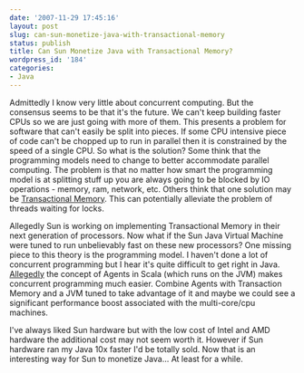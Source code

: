 ```yaml
---
date: '2007-11-29 17:45:16'
layout: post
slug: can-sun-monetize-java-with-transactional-memory
status: publish
title: Can Sun Monetize Java with Transactional Memory?
wordpress_id: '184'
categories:
- Java
---
```


Admittedly I know very little about concurrent computing.  But the consensus seems to be that it's the future.  We can't keep building faster CPUs so we are just going with more of them.  This presents a problem for software that can't easily be split into pieces.  If some CPU intensive piece of code can't be chopped up to run in parallel then it is constrained by the speed of a single CPU.  So what is the solution?  Some think that the programming models need to change to better accommodate parallel computing.  The problem is that no matter how smart the programming model is at splitting stuff up you are always going to be blocked by IO operations - memory, ram, network, etc.  Others think that one solution may be [Transactional Memory](http://en.wikipedia.org/wiki/Transactional_memory).  This can potentially alleviate the problem of threads waiting for locks.

Allegedly Sun is working on implementing Transactional Memory in their next generation of processors.  Now what if the Sun Java Virtual Machine were tuned to run unbelievably fast on these new processors?  One missing piece to this theory is the programming model.  I haven't done a lot of concurrent programming but I hear it's quite difficult to get right in Java.  [Allegedly](http://www.artima.com/weblogs/viewpost.jsp?thread=214627) the concept of Agents in Scala (which runs on the JVM) makes concurrent programming much easier.  Combine Agents with Transaction Memory and a JVM tuned to take advantage of it and maybe we could see a significant performance boost associated with the multi-core/cpu machines.

I've always liked Sun hardware but with the low cost of Intel and AMD hardware the additional cost may not seem worth it.  However if Sun hardware ran my Java 10x faster I'd be totally sold.  Now that is an interesting way for Sun to monetize Java...  At least for a while.
